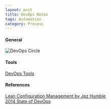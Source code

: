```yaml
---
layout: post
title: DevOps Notes
tags: Automation
category: Process
---
```


#### General 

<img class="img-responsive" alt="DevOps Circle" src="{{ site.url }}/assets/images/DevOpsCircle.png">

#### Tools

[DevOps Tools](http://www.devopsbookmarks.com/)  

#### References 

[Lean Configuration Management by Jez Humble](http://www.slideshare.net/jezhumble/lean-configuration-management)  
[2014 State of DevOps](https://puppetlabs.com/sites/default/files/2014-state-of-devops-report.pdf)
